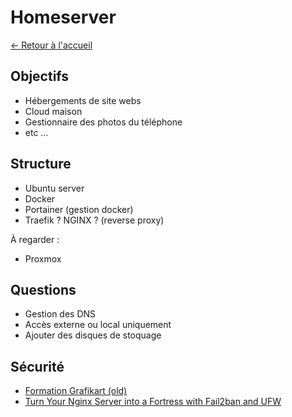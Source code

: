 # Homeserver

[← Retour à l'accueil](/README.md)

## Objectifs

- Hébergements de site webs
- Cloud maison
- Gestionnaire des photos du téléphone
- etc …

## Structure

- Ubuntu server
- Docker
- Portainer (gestion docker)
- Traefik ? NGINX ? (reverse proxy)

À regarder :

- Proxmox

## Questions

- Gestion des DNS
- Accès externe ou local uniquement
- Ajouter des disques de stoquage

## Sécurité

- [Formation Grafikart (old)](https://grafikart.fr/formations/serveur-linux)
- [Turn Your Nginx Server into a Fortress with Fail2ban and UFW](https://scalastic.io/en/ufw-fail2ban-nginx/)
